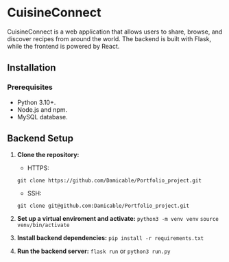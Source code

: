 # CuisineConnect

CuisineConnect is a web application that allows users to share, browse, and discover recipes from around the world. The backend is built with Flask, while the frontend is powered by React.

## Installation

### Prerequisites

* Python 3.10+.
* Node.js and npm.
* MySQL database.

## Backend Setup

1. **Clone the repository:**

    * HTTPS:

    `git clone https://github.com/Damicable/Portfolio_project.git`

    * SSH:

    `git clone git@github.com:Damicable/Portfolio_project.git`

2. **Set up a virtual enviroment and activate:**
    `python3 -m venv venv`
    `source venv/bin/activate`

3. **Install backend dependencies:**
    `pip install -r requirements.txt`

4. **Run the backend server:**
    `flask run`
    or
    `python3 run.py`
